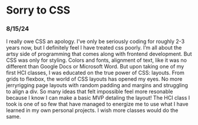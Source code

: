 # Sorry to CSS
 ### 8/15/24
 
 I really owe CSS an apology. I’ve only be seriously coding for roughly 2-3 years now, but I definitely feel I have treated css poorly. I’m all about the artsy side of programming that comes along with frontend development. But CSS was only for styling. Colors and fonts, alignment of text, like it was no different than Google Docs or Microsoft Word. But upon taking one of my first HCI classes, I was educated on the true power of CSS: layouts. From grids to flexbox, the world of CSS layouts has opened my eyes. No more jerryrigging page layouts with random padding and margins and struggling to align a div. So many ideas that felt impossible feel more resonable because I know I can make a basic MVP detaling the layout! The HCI class I took is one of so few that have managed to energize me to use what I have learned in my own personal projects. I wish more classes would do the same.

